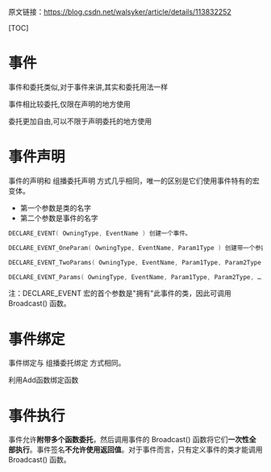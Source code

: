 原文链接：https://blog.csdn.net/walsyker/article/details/113832252

[TOC]

# 事件

事件和委托类似,对于事件来讲,其实和委托用法一样

事件相比较委托,仅限在声明的地方使用

委托更加自由,可以不限于声明委托的地方使用

# 事件声明

事件的声明和 组播委托声明 方式几乎相同，唯一的区别是它们使用事件特有的宏变体。

- 第一个参数是类的名字
- 第二个参数是事件的名字

```cpp
DECLARE_EVENT( OwningType, EventName ) 创建一个事件。

DECLARE_EVENT_OneParam( OwningType, EventName, Param1Type ) 创建带一个参数的事件。

DECLARE_EVENT_TwoParams( OwningType, EventName, Param1Type, Param2Type ) 创建带两个参数的事件。

DECLARE_EVENT_Params( OwningType, EventName, Param1Type, Param2Type, …) 创建带 N 个参数的事件。

```

注：DECLARE_EVENT 宏的首个参数是"拥有"此事件的类，因此可调用 Broadcast() 函数。

# 事件绑定

事件绑定与 组播委托绑定 方式相同。

利用Add函数绑定函数



# 事件执行

事件允许**附带多个函数委托**，然后调用事件的 Broadcast() 函数将它们**一次性全部执行**。事件签名**不允许使用返回值**。对于事件而言，只有定义事件的类才能调用 Broadcast() 函数。